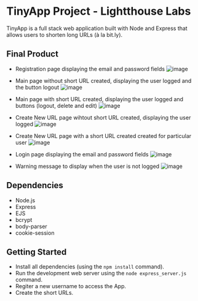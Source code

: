 # TinyApp Project - Lightthouse Labs

TinyApp is a full stack web application built with Node and Express that allows users to shorten long URLs (à la bit.ly).

## Final Product

- Registration page displaying the email and password fields
 ![image](https://user-images.githubusercontent.com/88399956/135559079-d412e7f2-7d3c-4b13-b68e-444976b71162.png)

 - Main page without short URL created, displaying the user logged and the button logout
 ![image](https://user-images.githubusercontent.com/88399956/135559267-cc983a93-33e1-4480-9bcb-589c304c1a2a.png)

- Main page with short URL created, displaying the user logged and buttons (logout, delete and edit)
  ![image](https://user-images.githubusercontent.com/88399956/135559808-08f8a289-cc32-4fe7-8b6b-185d96d2a5a1.png)

- Create New URL page wihtout short URL created, displaying the user logged
![image](https://user-images.githubusercontent.com/88399956/135559372-5a8251dd-d0c3-4ebf-9bb8-6ad242f1423d.png)

- Create New URL page with a short URL created created for particular user
 ![image](https://user-images.githubusercontent.com/88399956/135559997-c7292877-e806-4e16-ab45-d15ebb4fc45f.png)

- Login page displaying the email and password fields
![image](https://user-images.githubusercontent.com/88399956/135560620-0d050e4d-d4ad-4bfc-a47b-fc7180313dcd.png)

- Warning message to display when the user is not logged
![image](https://user-images.githubusercontent.com/88399956/135560494-1d3c7071-ec32-4193-9501-02eb5fe5528c.png)




## Dependencies

- Node.js
- Express
- EJS
- bcrypt
- body-parser
- cookie-session

## Getting Started

- Install all dependencies (using the `npm install` command).
- Run the development web server using the `node express_server.js` command.
- Regiter a new username to access the App.
- Create the short URLs.
